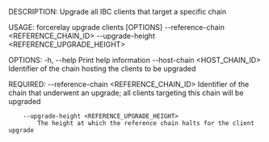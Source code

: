 DESCRIPTION:
Upgrade all IBC clients that target a specific chain

USAGE:
    forcerelay upgrade clients [OPTIONS] --reference-chain <REFERENCE_CHAIN_ID> --upgrade-height <REFERENCE_UPGRADE_HEIGHT>

OPTIONS:
    -h, --help                          Print help information
        --host-chain <HOST_CHAIN_ID>    Identifier of the chain hosting the clients to be upgraded

REQUIRED:
        --reference-chain <REFERENCE_CHAIN_ID>
            Identifier of the chain that underwent an upgrade; all clients targeting this chain will
            be upgraded

        --upgrade-height <REFERENCE_UPGRADE_HEIGHT>
            The height at which the reference chain halts for the client upgrade
